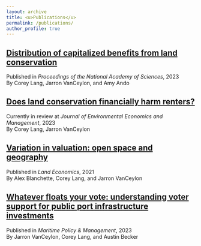 ```yaml
---
layout: archive
title: <u>Publications</u>
permalink: /publications/
author_profile: true
---
```


## [Distribution of capitalized benefits from land conservation](https://www.pnas.org/doi/10.1073/pnas.2215262120)
Published in *Proceedings of the National Academy of Sciences*, 2023 <br>
By Corey Lang, Jarron VanCeylon, and Amy Ando


## <u>Does land conservation financially harm renters?</u>
Currently in review at *Journal of Environmental Economics and Management*, 2023 <br>
By Corey Lang, Jarron VanCeylon

## [Variation in valuation: open space and geography](https://le.uwpress.org/content/early/2021/09/28/le.97.4.011720-0005R)
Published in *Land Economics*, 2021 <br>
By Alex Blanchette, Corey Lang, and Jarron VanCeylon

## [Whatever floats your vote: understanding voter support for public port infrastructure investments](https://doi.org/10.1080/03088839.2020.1754478)
Published in *Maritime Policy & Management*, 2023 <br>
By Jarron VanCeylon, Corey Lang, and Austin Becker


